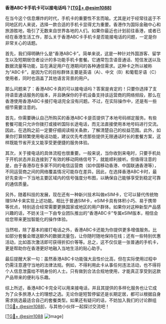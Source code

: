 **香港ABC卡手机卡可以接电话吗？[[TG💪+ @esim1088](https://t.me/s/esim1088)]**

在当今这个信息爆炸的时代，手机卡的重要性不言而喻。尤其是对于经常往返于不同地区的人来说，选择一款合适的手机卡显得尤为重要。香港作为国际金融中心和旅游胜地，吸引了无数来自世界各地的人们。如果你最近也计划前往香港，或者已经在香港生活工作，那么关于香港ABC卡手机卡是否能接电话的问题，一定是你非常关心的话题。

首先，我们得明确什么是“香港ABC卡”。简单来说，这是一种针对外国游客、留学生以及短期居住者设计的多功能手机卡套餐。它通常包含语音通话、短信发送以及数据流量等功能，旨在满足用户在港期间的各种通信需求。这种卡之所以被称为“ABC卡”，是因为它的目标群体主要是英语（A）、中文（B）和葡萄牙语（C）使用者，同时也涵盖了其他语言背景的用户。

那么问题来了：香港ABC卡真的可以接电话吗？答案是肯定的！只要你选择了支持语音通话服务的版本，并且确保你的手机设备支持该运营商的网络频段，那么在香港使用香港ABC卡接打电话完全没有问题。不过，在实际操作中，还是有一些细节需要注意的。

首先，你需要确认自己所购买的香港ABC卡是否提供了本地号码绑定服务。有些套餐可能只允许你拨打或接听国际长途电话，而无法直接使用本地号码进行交流。因此，在选购之前一定要仔细阅读相关条款，了解清楚自己的权益范围。此外，如果你打算频繁使用电话功能，建议优先考虑那些提供无限通话时长的套餐方案，这样既能节省开支又能享受更便捷的服务体验。

其次，关于接电话的具体流程也很重要。一般来说，当你收到来电时，只要手机处于开机状态并且连接到了有效的移动网络信号下，就能顺利接听。但值得注意的是，由于香港存在多家不同的电信运营商（如中国移动香港、中国联通香港等），不同运营商之间的网络覆盖情况可能存在差异。因此，在选择香港ABC卡时，最好先查询一下当地主要区域内的信号强度分布图，以确保自己能够享受到稳定可靠的通信质量。

另外，随着科技的发展，现在还有一种新兴技术叫做eSIM卡，它可以替代传统物理SIM卡来实现上述功能。相比于普通SIM卡，eSIM卡具有体积小巧、易于携带等优点，特别适合经常需要更换国家或地区的用户群体。如果你对这种新型产品感兴趣的话，不妨关注一下由专业团队推出的“香港ABC卡”专属eSIM版本，相信会给您带来更加智能化的操作体验。

当然啦，除了基本的接打电话之外，香港ABC卡还能为你提供更多增值服务。比如部分套餐会赠送额外的数据流量包，让你随时随地保持在线；还有一些特别优惠活动，比如首次激活即可获得折扣价等等。总之，这不仅仅是一张普通的手机卡，更是帮助你在香港更好地融入当地生活的贴心助手。

最后提醒大家一句：虽然香港ABC卡功能强大且性价比高，但在实际使用过程中仍需注意遵守当地的法律法规。例如，不得利用此卡从事任何违法活动，也不得将个人信息泄露给不明身份的人士。只有做到合法合规地使用，才能真正享受到这款产品带来的便利与乐趣。

综上所述，香港ABC卡完全可以用来接电话，并且其提供的多样化服务也让它成为了众多旅港人士的理想之选。无论你是短暂停留还是长期定居，都可以根据自身需求挑选最适合自己的套餐类型。如果还有疑问的话，不妨加入我们的讨论群组[[TG💪+ @esim1088](https://t.me/s/esim1088)]，与其他小伙伴一起探讨交流吧！

[[TG💪+ @esim1088](https://t.me/s/esim1088) ![Image](https://i.postimg.cc/4NQfJmqS/Snipaste-2025-05-13-00-14-12.png)]